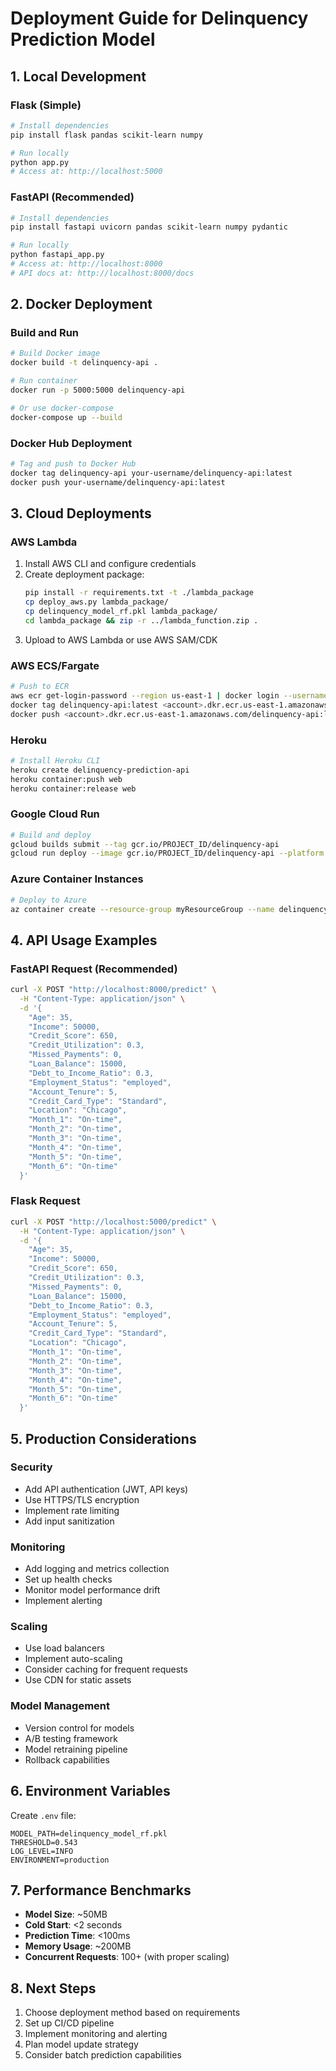 # Deployment Guide for Delinquency Prediction Model

## 1. Local Development

### Flask (Simple)
```bash
# Install dependencies
pip install flask pandas scikit-learn numpy

# Run locally
python app.py
# Access at: http://localhost:5000
```

### FastAPI (Recommended)
```bash
# Install dependencies
pip install fastapi uvicorn pandas scikit-learn numpy pydantic

# Run locally
python fastapi_app.py
# Access at: http://localhost:8000
# API docs at: http://localhost:8000/docs
```

## 2. Docker Deployment

### Build and Run
```bash
# Build Docker image
docker build -t delinquency-api .

# Run container
docker run -p 5000:5000 delinquency-api

# Or use docker-compose
docker-compose up --build
```

### Docker Hub Deployment
```bash
# Tag and push to Docker Hub
docker tag delinquency-api your-username/delinquency-api:latest
docker push your-username/delinquency-api:latest
```

## 3. Cloud Deployments

### AWS Lambda
1. Install AWS CLI and configure credentials
2. Create deployment package:
   ```bash
   pip install -r requirements.txt -t ./lambda_package
   cp deploy_aws.py lambda_package/
   cp delinquency_model_rf.pkl lambda_package/
   cd lambda_package && zip -r ../lambda_function.zip .
   ```
3. Upload to AWS Lambda or use AWS SAM/CDK

### AWS ECS/Fargate
```bash
# Push to ECR
aws ecr get-login-password --region us-east-1 | docker login --username AWS --password-stdin <account>.dkr.ecr.us-east-1.amazonaws.com
docker tag delinquency-api:latest <account>.dkr.ecr.us-east-1.amazonaws.com/delinquency-api:latest
docker push <account>.dkr.ecr.us-east-1.amazonaws.com/delinquency-api:latest
```

### Heroku
```bash
# Install Heroku CLI
heroku create delinquency-prediction-api
heroku container:push web
heroku container:release web
```

### Google Cloud Run
```bash
# Build and deploy
gcloud builds submit --tag gcr.io/PROJECT_ID/delinquency-api
gcloud run deploy --image gcr.io/PROJECT_ID/delinquency-api --platform managed
```

### Azure Container Instances
```bash
# Deploy to Azure
az container create --resource-group myResourceGroup --name delinquency-api --image your-registry/delinquency-api:latest --ports 5000
```

## 4. API Usage Examples

### FastAPI Request (Recommended)
```bash
curl -X POST "http://localhost:8000/predict" \
  -H "Content-Type: application/json" \
  -d '{
    "Age": 35,
    "Income": 50000,
    "Credit_Score": 650,
    "Credit_Utilization": 0.3,
    "Missed_Payments": 0,
    "Loan_Balance": 15000,
    "Debt_to_Income_Ratio": 0.3,
    "Employment_Status": "employed",
    "Account_Tenure": 5,
    "Credit_Card_Type": "Standard",
    "Location": "Chicago",
    "Month_1": "On-time",
    "Month_2": "On-time",
    "Month_3": "On-time",
    "Month_4": "On-time",
    "Month_5": "On-time",
    "Month_6": "On-time"
  }'
```

### Flask Request
```bash
curl -X POST "http://localhost:5000/predict" \
  -H "Content-Type: application/json" \
  -d '{
    "Age": 35,
    "Income": 50000,
    "Credit_Score": 650,
    "Credit_Utilization": 0.3,
    "Missed_Payments": 0,
    "Loan_Balance": 15000,
    "Debt_to_Income_Ratio": 0.3,
    "Employment_Status": "employed",
    "Account_Tenure": 5,
    "Credit_Card_Type": "Standard",
    "Location": "Chicago",
    "Month_1": "On-time",
    "Month_2": "On-time",
    "Month_3": "On-time",
    "Month_4": "On-time",
    "Month_5": "On-time",
    "Month_6": "On-time"
  }'
```

## 5. Production Considerations

### Security
- Add API authentication (JWT, API keys)
- Use HTTPS/TLS encryption
- Implement rate limiting
- Add input sanitization

### Monitoring
- Add logging and metrics collection
- Set up health checks
- Monitor model performance drift
- Implement alerting

### Scaling
- Use load balancers
- Implement auto-scaling
- Consider caching for frequent requests
- Use CDN for static assets

### Model Management
- Version control for models
- A/B testing framework
- Model retraining pipeline
- Rollback capabilities

## 6. Environment Variables

Create `.env` file:
```
MODEL_PATH=delinquency_model_rf.pkl
THRESHOLD=0.543
LOG_LEVEL=INFO
ENVIRONMENT=production
```

## 7. Performance Benchmarks

- **Model Size**: ~50MB
- **Cold Start**: <2 seconds
- **Prediction Time**: <100ms
- **Memory Usage**: ~200MB
- **Concurrent Requests**: 100+ (with proper scaling)

## 8. Next Steps

1. Choose deployment method based on requirements
2. Set up CI/CD pipeline
3. Implement monitoring and alerting
4. Plan model update strategy
5. Consider batch prediction capabilities